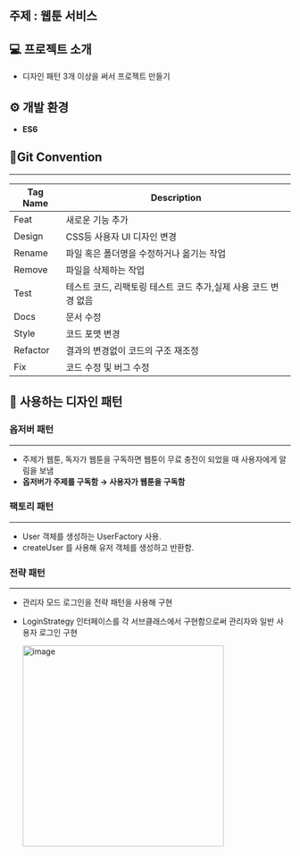 


## 주제 : 웹툰 서비스

## 💻 프로젝트 소개

- 디자인 패턴 3개 이상을 써서 프로젝트 만들기

## ⚙️ 개발 환경

- <b>ES6</b>

## 📝Git Convention

---

| Tag Name | Description |
| --- | --- |
| Feat | 새로운 기능 추가 |
| Design | CSS등 사용자 UI 디자인 변경 |
| Rename | 파일 혹은 폴더명을 수정하거나 옮기는 작업 |
| Remove | 파일을 삭제하는 작업 |
| Test | 테스트 코드, 리팩토링 테스트 코드 추가,실제 사용 코드 변경 없음 |
| Docs | 문서 수정 |
| Style | 코드 포맷 변경 |
| Refactor | 결과의 변경없이 코드의 구조 재조정 |
| Fix | 코드 수정 및 버그 수정 |

## 🎨 사용하는 디자인 패턴

### 옵저버 패턴

---
- 주제가 웹툰, 독자가 웹툰을 구독하면 웹툰이 무료 충전이 되었을 때 사용자에게 알림을 보냄
-  **옵저버가 주제를 구독함 → 사용자가 웹툰을 구독함**


### 팩토리 패턴

---

- User 객체를 생성하는 UserFactory 사용.
- createUser 를 사용해 유저 객체를 생성하고 반환함.

### 전략 패턴
---
- 관리자 모드 로그인을 전략 패턴을 사용해 구현
- LoginStrategy 인터페이스를 각 서브클래스에서 구현함으로써 관리자와 일반 사용자 로그인 구현

   <img width="360" alt="image" src="https://github.com/JUNOSHON/design-pattern-project/assets/67476544/24edb8a9-5dd9-4a77-8160-acb1e6c22689">

